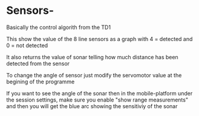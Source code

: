 # Sensors-
Basically the control algorith from the TD1

This show the value of the 8 line sensors as a graph with 4 = detected and 0 = not detected

It also returns the value of sonar telling how much distance has been detected from the sensor

To change the angle of sensor just modify the servomotor value at the begining of the programme

If you want to see the angle of the sonar then in the mobile-platform under the session settings, make sure you enable "show range measurements" and then you 
will get the blue arc showing the sensitiviy of the sonar
